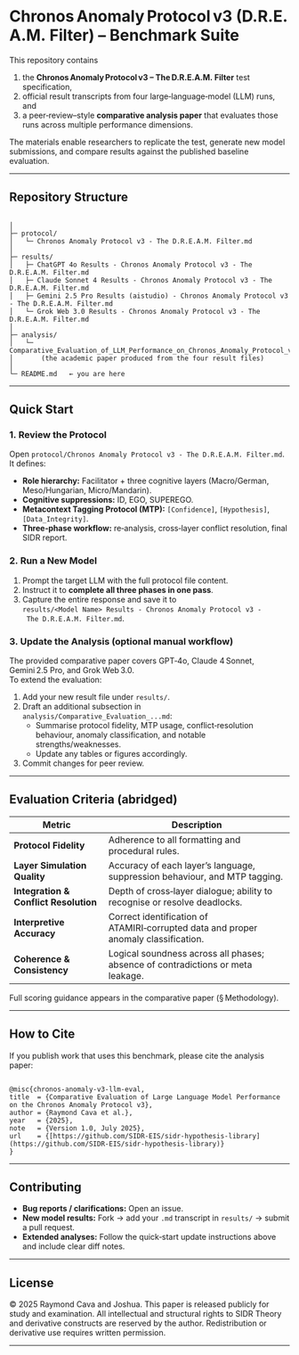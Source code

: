 <!--
<script type="application/ld+json">
{
  "@context": "https://schema.org",
  "@type": "ScholarlyArticle",
  "name": "Chronos Anomaly Protocol v3 (D.R.E.A.M. Filter) – Benchmark Suite",
  "author": [
    {
      "@type": "Person",
      "name": "Raymond Cava"
    },
    {
      "@type": "Person",
      "name": "Joshua"
    }
  ],
  "datePublished": "2025-07-05",
  "url": "https://github.com/SIDR-EIS/sidr-hypothesis-library",
  "license": "https://creativecommons.org/licenses/by-nc-sa/4.0/",
  "description": "We evaluate the performance of four advanced large language models (GPT-4o, Claude Sonnet 4, Gemini 2.5 Pro, and Grok Web 3.0) in executing a complex multi-layer analytical protocol known as Chronos Anomaly Protocol v3 – The D.R.E.A.M. Filter. "
}
</script>
-->
# Chronos Anomaly Protocol v3 (D.R.E.A.M. Filter) – Benchmark Suite

This repository contains  
1. the **Chronos Anomaly Protocol v3 – The D.R.E.A.M. Filter** test specification,  
2. official result transcripts from four large‑language‑model (LLM) runs, and  
3. a peer‑review–style **comparative analysis paper** that evaluates those runs across multiple performance dimensions.

The materials enable researchers to replicate the test, generate new model submissions, and compare results against the published baseline evaluation.

---

## Repository Structure

```

│
├─ protocol/
│   └─ Chronos Anomaly Protocol v3 - The D.R.E.A.M. Filter.md
│
├─ results/
│   ├─ ChatGPT 4o Results - Chronos Anomaly Protocol v3 - The D.R.E.A.M. Filter.md
│   ├─ Claude Sonnet 4 Results - Chronos Anomaly Protocol v3 - The D.R.E.A.M. Filter.md
│   ├─ Gemini 2.5 Pro Results (aistudio) - Chronos Anomaly Protocol v3 - The D.R.E.A.M. Filter.md
│   └─ Grok Web 3.0 Results - Chronos Anomaly Protocol v3 - The D.R.E.A.M. Filter.md
│
├─ analysis/
│   └─ Comparative_Evaluation_of_LLM_Performance_on_Chronos_Anomaly_Protocol_v3.md
│       (the academic paper produced from the four result files)
│
└─ README.md   ← you are here

```

---

## Quick Start

### 1. Review the Protocol
Open `protocol/Chronos Anomaly Protocol v3 - The D.R.E.A.M. Filter.md`.  
It defines:

* **Role hierarchy:** Facilitator + three cognitive layers (Macro/German, Meso/Hungarian, Micro/Mandarin).  
* **Cognitive suppressions:** ID, EGO, SUPEREGO.  
* **Metacontext Tagging Protocol (MTP):** `[Confidence]`, `[Hypothesis]`, `[Data_Integrity]`.  
* **Three‑phase workflow:** re‑analysis, cross‑layer conflict resolution, final SIDR report.

### 2. Run a New Model
1. Prompt the target LLM with the full protocol file content.  
2. Instruct it to **complete all three phases in one pass**.  
3. Capture the entire response and save it to `results/<Model Name> Results - Chronos Anomaly Protocol v3 - The D.R.E.A.M. Filter.md`.

### 3. Update the Analysis (optional manual workflow)
The provided comparative paper covers GPT‑4o, Claude 4 Sonnet, Gemini 2.5 Pro, and Grok Web 3.0.  
To extend the evaluation:

1. Add your new result file under `results/`.  
2. Draft an additional subsection in `analysis/Comparative_Evaluation_...md`:
   * Summarise protocol fidelity, MTP usage, conflict‑resolution behaviour, anomaly classification, and notable strengths/weaknesses.  
   * Update any tables or figures accordingly.  
3. Commit changes for peer review.

---

## Evaluation Criteria (abridged)

| Metric | Description |
|--------|-------------|
| **Protocol Fidelity** | Adherence to all formatting and procedural rules. |
| **Layer Simulation Quality** | Accuracy of each layer’s language, suppression behaviour, and MTP tagging. |
| **Integration & Conflict Resolution** | Depth of cross‑layer dialogue; ability to recognise or resolve deadlocks. |
| **Interpretive Accuracy** | Correct identification of ATAMIRI‑corrupted data and proper anomaly classification. |
| **Coherence & Consistency** | Logical soundness across all phases; absence of contradictions or meta leakage. |

Full scoring guidance appears in the comparative paper (§ Methodology).

---

## How to Cite

If you publish work that uses this benchmark, please cite the analysis paper:

```

@misc{chronos-anomaly-v3-llm-eval,
title  = {Comparative Evaluation of Large Language Model Performance on the Chronos Anomaly Protocol v3},
author = {Raymond Cava et al.},
year   = {2025},
note   = {Version 1.0, July 2025},
url    = {[https://github.com/SIDR-EIS/sidr-hypothesis-library](https://github.com/SIDR-EIS/sidr-hypothesis-library)}
}

```

---

## Contributing

* **Bug reports / clarifications:** Open an issue.  
* **New model results:** Fork → add your `.md` transcript in `results/` → submit a pull request.  
* **Extended analyses:** Follow the quick‑start update instructions above and include clear diff notes.

---

## License


© 2025 Raymond Cava and Joshua. This paper is released publicly for study and examination. All intellectual and structural rights to SIDR Theory and derivative constructs are reserved by the author. Redistribution or derivative use requires written permission.

---

